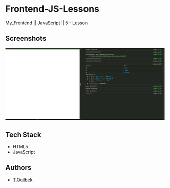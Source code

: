 # Frontend-JS-Lessons
My_Frontend || JavaScript || 5 - Lesson

## Screenshots

![Lesson - 5](./img/img.jpg)

## Tech Stack

- HTML5
- JavaScript

## Authors

- [T.Oqilbek](https://www.github.com/tolqinov-o)